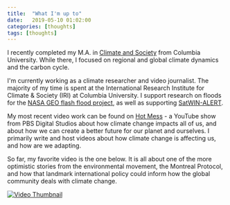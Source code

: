 ```yaml
---
title:  "What I'm up to"
date:   2019-05-10 01:02:00
categories: [thoughts]
tags: [thoughts]
---
```


I recently completed my M.A. in [Climate and Society](http://climatesociety.ei.columbia.edu/) from Columbia University. While there, I focused on regional and global climate dynamics and the carbon cycle. 

I'm currently working as a climate researcher and video journalist. The majority of my time is spent at the International Research Institute for Climate & Society (IRI) at Columbia University. I support research on floods for the [NASA GEO flash flood project](https://geo.floods.global), as well as supporting [SatWIN-ALERT](https://satwin.iri.columbia.edu/). 

My most recent video work can be found on [Hot Mess](https://youtube.com/HotMessPBS) - a YouTube show from PBS Digital Studios about how climate change impacts all of us, and about how we can create a better future for our planet and ourselves. I primarily write and host videos about how climate change is affecting us, and how are we adapting. 

So far, my favorite video is the one below. It is all about one of the more optimistic stories from the environmental movement, the Montreal Protocol, and how that landmark international policy could inform how the global community deals with climate change. 


[![Video Thumbnail](http://img.youtube.com/vi/mQpa_NYXUGI/0.jpg)](http://www.youtube.com/watch?v=mQpa_NYXUGI)
